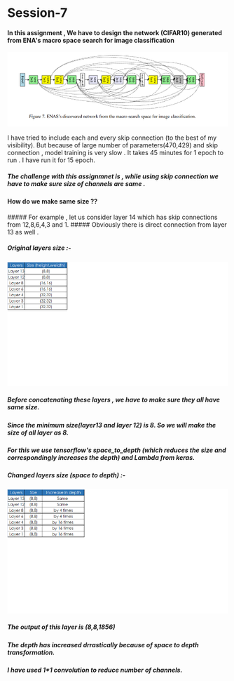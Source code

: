 # Session-7

#### In this assignment , We have to design the network (CIFAR10) generated from ENA's macro space search for image classification

![alt text](https://github.com/rp8081/Session-7/blob/master/enasdiscoverednetwork.png)

<p>
I have tried to include each and every skip connection (to the best of my visibility). But because of large number of parameters(470,429)  and skip connection , model training is very slow .  						
It takes 45 minutes for 1 epoch to run	. I have run it for 15 epoch.
<p>

##### The challenge with this assignmnet is , while using skip connection we have to make sure size of channels are same .		
#### How do we make same size ??

<p>
##### For example , let us consider layer 14 which has skip connections from 12,8,6,4,3 and 1.						
##### Obviously there is direct connection from layer 13 as well .			

##### Original layers size :- 
![alt text](https://github.com/rp8081/Session-7/blob/master/table1.png)
##### Before concatenating  these layers ,  we have to make sure they all have same size. 	
##### Since the minimum size(layer13 and layer 12) is 8. So we will make the size of all layer as 8.	
##### For this we use tensorflow's space_to_depth (which reduces the size and correspondingly increases the depth) and Lambda from keras.

##### Changed layers size (space to depth) :- 
![alt text](https://github.com/rp8081/Session-7/blob/master/table2.png)
##### The output of this  layer  is (8,8,1856) 				
##### The depth has increased drrastically because of space to depth transformation.							
##### I have used 1*1 convolution to reduce number of channels.				
<p>		
				





